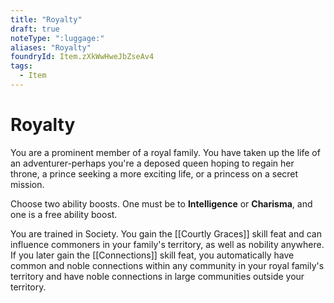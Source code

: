 ```yaml
---
title: "Royalty"
draft: true
noteType: ":luggage:"
aliases: "Royalty"
foundryId: Item.zXkWwHweJbZseAv4
tags:
  - Item
---
```


# Royalty

You are a prominent member of a royal family. You have taken up the life of an adventurer-perhaps you're a deposed queen hoping to regain her throne, a prince seeking a more exciting life, or a princess on a secret mission.

Choose two ability boosts. One must be to **Intelligence** or **Charisma**, and one is a free ability boost.

You are trained in Society. You gain the [[Courtly Graces]] skill feat and can influence commoners in your family's territory, as well as nobility anywhere. If you later gain the [[Connections]] skill feat, you automatically have common and noble connections within any community in your royal family's territory and have noble connections in large communities outside your territory.
